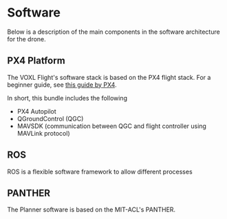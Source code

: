 # Software
Below is a description of the main components in the software architecture for the drone.

## PX4 Platform

The VOXL Flight's software stack is based on the PX4 flight stack. For a beginner guide, see [this guide by PX4](https://docs.px4.io/main/en/getting_started/px4_basic_concepts.html).

In short, this bundle includes the following
* PX4 Autopilot
* QGroundControl (QGC)
* MAVSDK (communication between QGC and flight controller using MAVLink protocol)

## ROS

ROS is a flexible software framework to allow different processes 

## PANTHER

The Planner software is based on the MIT-ACL's PANTHER.